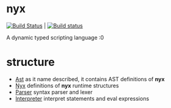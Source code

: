 # nyx
[![Build Status](https://travis-ci.org/racaljk/nyx.svg?branch=master)](https://travis-ci.org/racaljk/nyx) | 
[![Build status](https://ci.appveyor.com/api/projects/status/ptqln5210xp6gupc?svg=true)](https://ci.appveyor.com/project/racaljk/nyx)

A dynamic typed scripting language :0

# structure
+ [Ast](nyx/Ast.h) as it name described, it contains AST definitions of **nyx**
+ [Nyx](nyx/Nyx.h) definitions of **nyx** runtime structures
+ [Parser](nyx/Parser.h) syntax parser and lexer
+ [Interpreter](nyx/Interpreter.h) interpret statements and eval expressions
